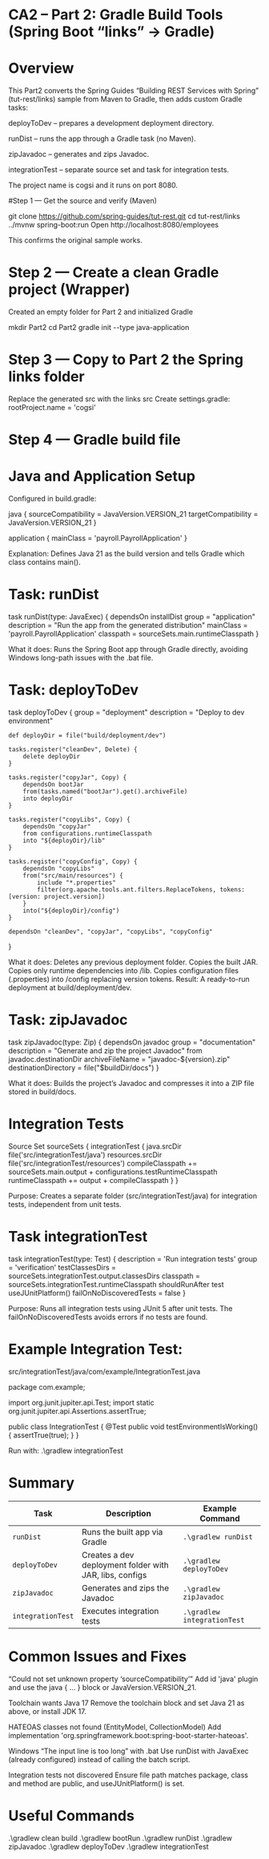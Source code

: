 # CA2 – Part 2: Gradle Build Tools (Spring Boot “links” → Gradle)
# Overview

This Part2 converts the Spring Guides “Building REST Services with Spring” (tut-rest/links) sample from Maven to Gradle, then adds custom Gradle tasks:

deployToDev – prepares a development deployment directory.

runDist – runs the app through a Gradle task (no Maven).

zipJavadoc – generates and zips Javadoc.

integrationTest – separate source set and task for integration tests.

The project name is cogsi and it runs on port 8080.

#Step 1 — Get the source and verify (Maven)

git clone https://github.com/spring-guides/tut-rest.git
cd tut-rest/links
../mvnw spring-boot:run
Open http://localhost:8080/employees

This confirms the original sample works.

# Step 2 — Create a clean Gradle project (Wrapper)

Created an empty folder for Part 2 and initialized Gradle

mkdir Part2
cd Part2
gradle init --type java-application

# Step 3 — Copy to Part 2 the Spring links folder

Replace the generated src with the links src
Create settings.gradle:
rootProject.name = 'cogsi'

# Step 4 — Gradle build file

# Java and Application Setup

Configured in build.gradle:

java {
    sourceCompatibility = JavaVersion.VERSION_21
    targetCompatibility = JavaVersion.VERSION_21
}

application {
    mainClass = 'payroll.PayrollApplication'
}


Explanation:
Defines Java 21 as the build version and tells Gradle which class contains main().

# Task: runDist
task runDist(type: JavaExec) {
    dependsOn installDist
    group = "application"
    description = "Run the app from the generated distribution"
    mainClass = 'payroll.PayrollApplication'
    classpath = sourceSets.main.runtimeClasspath
}


What it does:
Runs the Spring Boot app through Gradle directly, avoiding Windows long-path issues with the .bat file.

# Task: deployToDev

task deployToDev {
    group = "deployment"
    description = "Deploy to dev environment"

    def deployDir = file("build/deployment/dev")

    tasks.register("cleanDev", Delete) {
        delete deployDir
    }

    tasks.register("copyJar", Copy) {
        dependsOn bootJar
        from(tasks.named("bootJar").get().archiveFile)
        into deployDir
    }

    tasks.register("copyLibs", Copy) {
        dependsOn "copyJar"
        from configurations.runtimeClasspath
        into "${deployDir}/lib"
    }

    tasks.register("copyConfig", Copy) {
        dependsOn "copyLibs"
        from("src/main/resources") {
            include "*.properties"
            filter(org.apache.tools.ant.filters.ReplaceTokens, tokens: [version: project.version])
        }
        into("${deployDir}/config")
    }

    dependsOn "cleanDev", "copyJar", "copyLibs", "copyConfig"
}


What it does:
Deletes any previous deployment folder.
Copies the built JAR.
Copies only runtime dependencies into /lib.
Copies configuration files (.properties) into /config replacing version tokens.
Result: A ready-to-run deployment at build/deployment/dev.

# Task: zipJavadoc
task zipJavadoc(type: Zip) {
    dependsOn javadoc
    group = "documentation"
    description = "Generate and zip the project Javadoc"
    from javadoc.destinationDir
    archiveFileName = "javadoc-${version}.zip"
    destinationDirectory = file("$buildDir/docs")
}


What it does:
Builds the project’s Javadoc and compresses it into a ZIP file stored in build/docs.

# Integration Tests
Source Set
sourceSets {
    integrationTest {
        java.srcDir file('src/integrationTest/java')
        resources.srcDir file('src/integrationTest/resources')
        compileClasspath += sourceSets.main.output + configurations.testRuntimeClasspath
        runtimeClasspath += output + compileClasspath
    }
}


Purpose:
Creates a separate folder (src/integrationTest/java) for integration tests, independent from unit tests.

# Task integrationTest

task integrationTest(type: Test) {
    description = 'Run integration tests'
    group = 'verification'
    testClassesDirs = sourceSets.integrationTest.output.classesDirs
    classpath = sourceSets.integrationTest.runtimeClasspath
    shouldRunAfter test
    useJUnitPlatform()
    failOnNoDiscoveredTests = false
}


Purpose:
Runs all integration tests using JUnit 5 after unit tests.
The failOnNoDiscoveredTests avoids errors if no tests are found.

# Example Integration Test:
src/integrationTest/java/com/example/IntegrationTest.java

package com.example;

import org.junit.jupiter.api.Test;
import static org.junit.jupiter.api.Assertions.assertTrue;

public class IntegrationTest {
    @Test
    public void testEnvironmentIsWorking() {
        assertTrue(true);
    }
}


Run with:
.\gradlew integrationTest

# Summary

| Task              | Description                                             | Example Command             |
| ----------------- | ------------------------------------------------------- | --------------------------- |
| `runDist`         | Runs the built app via Gradle                           | `.\gradlew runDist`         |
| `deployToDev`     | Creates a dev deployment folder with JAR, libs, configs | `.\gradlew deployToDev`     |
| `zipJavadoc`      | Generates and zips the Javadoc                          | `.\gradlew zipJavadoc`      |
| `integrationTest` | Executes integration tests                              | `.\gradlew integrationTest` |


# Common Issues and Fixes

“Could not set unknown property ‘sourceCompatibility’”
Add id 'java' plugin and use the java { … } block or JavaVersion.VERSION_21.

Toolchain wants Java 17
Remove the toolchain block and set Java 21 as above, or install JDK 17.

HATEOAS classes not found (EntityModel, CollectionModel)
Add implementation 'org.springframework.boot:spring-boot-starter-hateoas'.

Windows “The input line is too long” with .bat
Use runDist with JavaExec (already configured) instead of calling the batch script.

Integration tests not discovered
Ensure file path matches package, class and method are public, and useJUnitPlatform() is set.

# Useful Commands
.\gradlew clean build
.\gradlew bootRun
.\gradlew runDist
.\gradlew zipJavadoc
.\gradlew deployToDev
.\gradlew integrationTest
